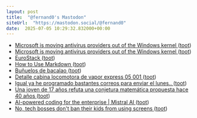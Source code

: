 ```yaml
---
layout: post
title:  "@fernand0's Mastodon"
siteUrl:  "https://mastodon.social/@fernand0"
date:  2025-07-05 10:29:32.832000+00:00
---
```

*  [Microsoft is moving antivirus providers out of the Windows kernel ](https://www.theverge.com/news/692637/microsoft-windows-kernel-antivirus-change) ([toot](https://mastodon.social/@fernand0/114800156529880272))
*  [Microsoft is moving antivirus providers out of the Windows kernel   ](https://www.gartner.com/en/newsroom/press-releases/2025-06-10-gartner-predicts-50-percent-of-organizations-will-abandon-plans-to-reduce-customer-service-workforce-due-to-ai) ([toot](https://mastodon.social/@fernand0/114799983217576902))
*  [EuroStack ](https://www.euro-stack.info) ([toot](https://mastodon.social/@fernand0/114799577753366650))
*  [How to Use Markdown ](https://www.wired.com/story/how-to-use-markdown) ([toot](https://mastodon.social/@fernand0/114798020366960030))
*  [Buñuelos de bacalao ](https://avecesunafoto.wordpress.com/2025/07/04/bunuelos-de-bacalao-2) ([toot](https://mastodon.social/@fernand0/114796107415922764))
*  [Detalle cabina locomotora de vapor express 05 001 ](https://www.flickr.com/photos/fernand0/54616000747) ([toot](https://mastodon.social/@fernand0/114796064074857402))
*  [Igual ya he programado bastantes correos para enviar el lunes.. ](https://mastodon.social/@fernand0/114796060923914692) ([toot](https://mastodon.social/@fernand0/114796060923914692))
*  [Una joven de 17 años refuta una conjetura matemática propuesta hace 40 años ](https://elpais.com/ciencia/cafe-y-teoremas/2025-07-01/una-joven-de-17-anos-refuta-una-conjetura-matematica-propuesta-hace-40-anos.htm) ([toot](https://mastodon.social/@fernand0/114796049951156218))
*  [AI-powered coding for the enterprise \| Mistral AI ](https://mistral.ai/products/mistral-cod) ([toot](https://mastodon.social/@fernand0/114795911854775092))
*  [No, tech bosses don't ban their kids from using screens ](https://www.lemonde.fr/en/pixels/article/2024/03/25/no-tech-bosses-don-t-ban-their-kids-from-using-screens_6653457_13.htm) ([toot](https://mastodon.social/@fernand0/114795730814498945))
